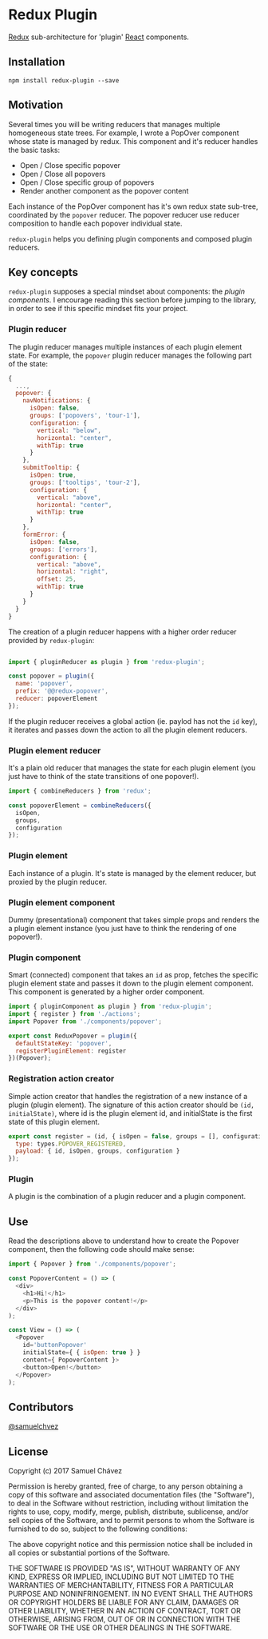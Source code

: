 # Redux Plugin
[Redux](http://redux.js.org/) sub-architecture for 'plugin' [React](https://facebook.github.io/react/) components.

## Installation
```
npm install redux-plugin --save
```

## Motivation
Several times you will be writing reducers that manages multiple homogeneous state trees. For example, I wrote a PopOver component whose state is managed by redux. This component and it's reducer handles the basic tasks:
- Open / Close specific popover
- Open / Close all popovers
- Open / Close specific group of popovers
- Render another component as the popover content

Each instance of the PopOver component has it's own redux state sub-tree, coordinated by the `popover` reducer. The popover reducer use reducer composition to handle each popover individual state.

`redux-plugin` helps you defining plugin components and composed plugin reducers.

## Key concepts
`redux-plugin` supposes a special mindset about components: the *plugin components*. I encourage reading this section before jumping to the library, in order to see if this specific mindset fits your project.

### Plugin reducer
The plugin reducer manages multiple instances of each plugin element state. For example, the `popover` plugin reducer manages the following part of the state:

```Javascript
{
  ...,
  popover: {
    navNotifications: {
      isOpen: false,
      groups: ['popovers', 'tour-1'],
      configuration: {
        vertical: "below",
        horizontal: "center",
        withTip: true
      }
    },
    submitTooltip: {
      isOpen: true,
      groups: ['tooltips', 'tour-2'],
      configuration: {
        vertical: "above",
        horizontal: "center",
        withTip: true
      }
    },
    formError: {
      isOpen: false,
      groups: ['errors'],
      configuration: {
        vertical: "above",
        horizontal: "right",
        offset: 25,
        withTip: true
      }
    }
  }
}
```
The creation of a plugin reducer happens with a higher order reducer provided by `redux-plugin`:

```Javascript

import { pluginReducer as plugin } from 'redux-plugin';

const popover = plugin({
  name: 'popover',
  prefix: '@@redux-popover',
  reducer: popoverElement
});

```

If the plugin reducer receives a global action (ie. paylod has not the `id` key), it iterates and passes down the action to all the plugin element reducers.

### Plugin element reducer
It's a plain old reducer that manages the state for each plugin element (you just have to think of the state transitions of one popover!).

```Javascript
import { combineReducers } from 'redux';

const popoverElement = combineReducers({
  isOpen,
  groups,
  configuration
});
```

### Plugin element
Each instance of a plugin. It's state is managed by the element reducer, but proxied by the plugin reducer.

### Plugin element component
Dummy (presentational) component that takes simple props and renders the a plugin element instance (you just have to think the rendering of one popover!).

### Plugin component
Smart (connected) component that takes an `id` as prop, fetches the specific plugin element state and passes it down to the plugin element component. This component is generated by a higher order component.

```Javascript
import { pluginComponent as plugin } from 'redux-plugin';
import { register } from './actions';
import Popover from './components/popover';

export const ReduxPopover = plugin({
  defaultStateKey: 'popover',
  registerPluginElement: register
})(Popover);

```

### Registration action creator
Simple action creator that handles the registration of a new instance of a plugin (plugin element). The signature of this action creator should be `(id, initialState)`, where id is the plugin element id, and initialState is the first state of this plugin element.

```Javascript
export const register = (id, { isOpen = false, groups = [], configuration }) => ({
  type: types.POPOVER_REGISTERED,
  payload: { id, isOpen, groups, configuration }
});
```

### Plugin
A plugin is the combination of a plugin reducer and a plugin component.

## Use
Read the descriptions above to understand how to create the Popover component, then the following code should make sense:

```Javascript
import { Popover } from './components/popover';

const PopoverContent = () => (
  <div>
    <h1>Hi!</h1>
    <p>This is the popover content!</p>
  </div>
);

const View = () => (
  <Popover
    id='buttonPopover'
    initialState={ { isOpen: true } }
    content={ PopoverContent }>
    <button>Open!</button>
  </Popover>
);
```

## Contributors

[@samuelchvez](https://github.com/samuelchvez)

## License

Copyright (c) 2017 Samuel Chávez

Permission is hereby granted, free of charge, to any person obtaining a copy of this software and associated documentation files (the "Software"), to deal in the Software without restriction, including without limitation the rights to use, copy, modify, merge, publish, distribute, sublicense, and/or sell copies of the Software, and to permit persons to whom the Software is furnished to do so, subject to the following conditions:

The above copyright notice and this permission notice shall be included in all copies or substantial portions of the Software.

THE SOFTWARE IS PROVIDED "AS IS", WITHOUT WARRANTY OF ANY KIND, EXPRESS OR IMPLIED, INCLUDING BUT NOT LIMITED TO THE WARRANTIES OF MERCHANTABILITY, FITNESS FOR A PARTICULAR PURPOSE AND NONINFRINGEMENT. IN NO EVENT SHALL THE AUTHORS OR COPYRIGHT HOLDERS BE LIABLE FOR ANY CLAIM, DAMAGES OR OTHER LIABILITY, WHETHER IN AN ACTION OF CONTRACT, TORT OR OTHERWISE, ARISING FROM, OUT OF OR IN CONNECTION WITH THE SOFTWARE OR THE USE OR OTHER DEALINGS IN THE SOFTWARE.

